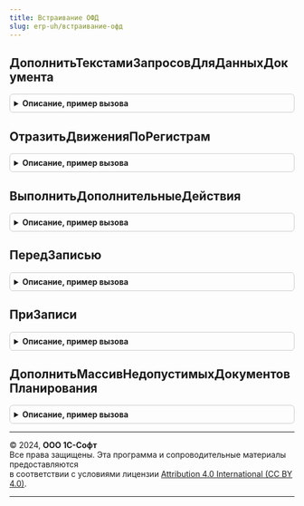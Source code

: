 ```yaml
---
title: Встраивание ОФД
slug: erp-uh/встраивание-офд
---
```



## ДополнитьТекстамиЗапросовДляДанныхДокумента
<details style="margin: 1em 0; padding: 0.5em; border: 1px solid #ccc; border-radius: 6px;">

<summary style="font-weight: bold; cursor: pointer;">Описание, пример вызова</summary>

```bsl

Процедура ДополнитьТекстамиЗапросовДляДанныхДокумента(Запрос, ТекстыЗапроса) Экспорт
```

Пример вызова
```bsl
ВстраиваниеОФД.ДополнитьТекстамиЗапросовДляДанныхДокумента(Запрос, ТекстыЗапроса) 
```
</details>

## ОтразитьДвиженияПоРегистрам
<details style="margin: 1em 0; padding: 0.5em; border: 1px solid #ccc; border-radius: 6px;">

<summary style="font-weight: bold; cursor: pointer;">Описание, пример вызова</summary>

```bsl

Процедура ОтразитьДвиженияПоРегистрам(ДокОбъект, Отказ, РежимПроведения) Экспорт
```

Пример вызова
```bsl
ВстраиваниеОФД.ОтразитьДвиженияПоРегистрам(ДокОбъект, Отказ, РежимПроведения) 
```
</details>

## ВыполнитьДополнительныеДействия
<details style="margin: 1em 0; padding: 0.5em; border: 1px solid #ccc; border-radius: 6px;">

<summary style="font-weight: bold; cursor: pointer;">Описание, пример вызова</summary>

```bsl

Процедура ВыполнитьДополнительныеДействия(ДокОбъект, Отказ, РежимПроведения) Экспорт
```

Пример вызова
```bsl
ВстраиваниеОФД.ВыполнитьДополнительныеДействия(ДокОбъект, Отказ, РежимПроведения) 
```
</details>

## ПередЗаписью
<details style="margin: 1em 0; padding: 0.5em; border: 1px solid #ccc; border-radius: 6px;">

<summary style="font-weight: bold; cursor: pointer;">Описание, пример вызова</summary>

```bsl

Процедура ПередЗаписью(ДокОбъект, Отказ, РежимЗаписи, РежимПроведения) Экспорт
```

Пример вызова
```bsl
ВстраиваниеОФД.ПередЗаписью(ДокОбъект, Отказ, РежимЗаписи, РежимПроведения) 
```
</details>

## ПриЗаписи
<details style="margin: 1em 0; padding: 0.5em; border: 1px solid #ccc; border-radius: 6px;">

<summary style="font-weight: bold; cursor: pointer;">Описание, пример вызова</summary>

```bsl

Процедура ПриЗаписи(ДокОбъект, Отказ) Экспорт
```

Пример вызова
```bsl
ВстраиваниеОФД.ПриЗаписи(ДокОбъект, Отказ) 
```
</details>

## ДополнитьМассивНедопустимыхДокументовПланирования
<details style="margin: 1em 0; padding: 0.5em; border: 1px solid #ccc; border-radius: 6px;">

<summary style="font-weight: bold; cursor: pointer;">Описание, пример вызова</summary>

```bsl

// Процедура - Дополняет массив недопустимых документов планирования. Используется в при формировании движения по рн.ЛимитыБюджетов
//
// Параметры:
//  НедопустимыеДокументыПланирования	 - Массив	 - Массив, с недопустимыми документами планирования
//
Процедура ДополнитьМассивНедопустимыхДокументовПланирования(НедопустимыеДокументыПланирования) Экспорт
```

Пример вызова
```bsl
ВстраиваниеОФД.ДополнитьМассивНедопустимыхДокументовПланирования(НедопустимыеДокументыПланирования) 
```
</details>

---

© 2024, **ООО 1С-Софт**  
Все права защищены. Эта программа и сопроводительные материалы предоставляются  
в соответствии с условиями лицензии [Attribution 4.0 International (CC BY 4.0)](https://creativecommons.org/licenses/by/4.0/legalcode).

---
